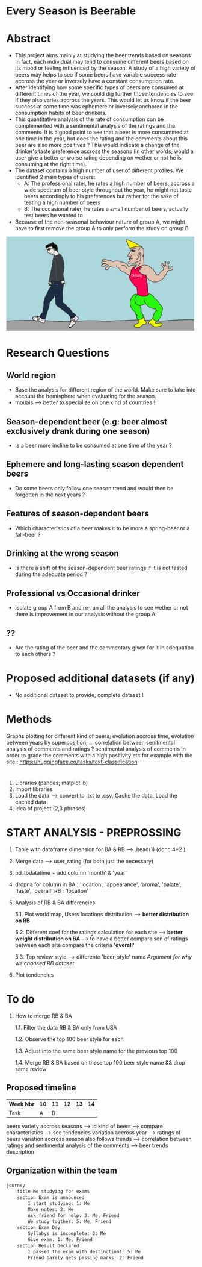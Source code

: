 # Every Season is Beerable
# Abstract
- This project aims mainly at studying the beer trends based on seasons. In fact, each individual may tend to consume different
beers based on its mood or feeling influenced by the season. A study of a high variety of beers may helps to see if some beers
have variable success rate accross the year or inversely have a constant consumption rate.
- After identifying how some specific types of beers are consumed at different times of the year, we could dig further those tendencies to see if they also 
varies accross the years. This would let us know if the beer success at some time was ephemere or inversely anchored in the consumption habits of beer drinkers.
- This quantitative analysis of the rate of consumption can be complemented with a sentimental analysis of the ratings and the comments. It is a good point to see that a beer is more consummed at one time in the year, but does the rating and the comments about this beer are also more positives ? This would indicate a change of the drinker's taste preference accross the seasons (in other words, would a user give a better or worse rating depending on wether or not he is consuming at the right time).
- The dataset contains a high number of user of different profiles. We identified 2 main types of users:
    - A: The professional rater, he rates a high number of beers, accross a wide spectrum of beer style throughout the year, he might not taste beers accordingly to his preferences but rather for the sake of testing a high number of beers
    - B: The occasional rater, he rates a small number of beers, actually test beers he wanted to
- Because of the non-seasonal behaviour nature of group A, we might have to first remove the group A to only perform the study on group B
<img src="Images/chad.jpg" alt="image" width="500" height="auto">


# Research Questions
## World region
- Base the analysis for different region of the world. Make sure to take into account the hemisphere when evaluating for the season.
- mouais --> better to specialize on one kind of countries !!

## Season-dependent beer (e.g: beer almost exclusively drank during one season)
- Is a beer more incline to be consumed at one time of the year ? 

## Ephemere and long-lasting season dependent beers
- Do some beers only follow one season trend and would then be forgotten in the next years ?

## Features of season-dependent beers
- Which characteristics of a beer makes it to be more a spring-beer or a fall-beer ?

## Drinking at the wrong season 
- Is there a shift of the season-dependent beer ratings if it is not tasted during the adequate period ?

## Professional vs Occasional drinker
- Isolate group A from B and re-run all the analysis to see wether or not there is improvement in our analysis without the group A.

## ??
- Are the rating of the beer and the commentary given for it in adequation to each others ?

# Proposed additional datasets (if any) 
- No additional dataset to provide, complete dataset !

# Methods

Graphs plotting for different kind of beers, evolution accross time, evolution between years by superposition, ...
correlation between senitmental analysis of comments and ratings ?
sentimental analysis of comments in order to grade the comments with a high positivity etc for example with the site : 
https://huggingface.co/tasks/text-classification

# 
1. Libraries (pandas; matplotlib)
2. Import libraries
3. Load the data --> convert to .txt to .csv, Cache the data, Load the cached data
4. Idea of project (2,3 phrases)
   
# START ANALYSIS - PREPROSSING
1. Table with dataframe dimension for BA & RB  --> .head(1) (donc 4*2 )
2. Merge data --> user_rating (for both just the necessary)
3. pd_todatatime + add column 'month' & 'year'
4. dropna for column in
BA : 'location', 'appearance', 'aroma', 'palate', 'taste', 'overall'
RB : 'location'
5. Analysis of RB & BA differencies

   5.1. Plot world map, Users locations distribution --> **better distribution on RB**

   5.2. Different coef for the ratings calculation for each site --> **better weight distribution on BA**
   	--> to have a better comparaison of ratings between each site compare the criteria **'overall'**

   5.3. Top review style --> differente 'beer_style' name
_Argument for why we choosed RB dataset_
7. Plot tendencies 

# To do 
1. How to merge RB & BA

   1.1. Filter the data RB & BA only from USA

   1.2. Observe the top 100 beer style for each

   1.3. Adjust into the same beer style name for the previous top 100

   1.4. Merge RB & BA based on these top 100 beer style name && drop same review
 
 

## Proposed timeline
| Week Nbr | 10 | 11 | 12 | 13 | 14 |
|----------|----|----|----|----|----|
| Task     | A  | B
beers variety accross seasons --> id kind of beers --> compare characteristics --> see tendencies variation accross year 
--> ratings of beers variation accross season also follows trends --> correlation between ratings and sentimental analysis 
of the comments --> beer trends description

## Organization within the team

```mermaid
journey
	title Me studying for exams
	section Exam is announced
		I start studying: 1: Me
		Make notes: 2: Me
		Ask friend for help: 3: Me, Friend
		We study togther: 5: Me, Friend
	section Exam Day
		Syllabys is incomplete: 2: Me
		Give exam: 1: Me, Friend
	section Result Declared
		I passed the exam with destinction!: 5: Me
		Friend barely gets passing marks: 2: Friend
```
